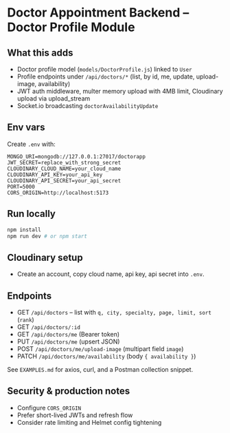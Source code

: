 # Doctor Appointment Backend – Doctor Profile Module

## What this adds
- Doctor profile model (`models/DoctorProfile.js`) linked to `User`
- Profile endpoints under `/api/doctors/*` (list, by id, me, update, upload-image, availability)
- JWT auth middleware, multer memory upload with 4MB limit, Cloudinary upload via upload_stream
- Socket.io broadcasting `doctorAvailabilityUpdate`

## Env vars
Create `.env` with:
```
MONGO_URI=mongodb://127.0.0.1:27017/doctorapp
JWT_SECRET=replace_with_strong_secret
CLOUDINARY_CLOUD_NAME=your_cloud_name
CLOUDINARY_API_KEY=your_api_key
CLOUDINARY_API_SECRET=your_api_secret
PORT=5000
CORS_ORIGIN=http://localhost:5173
```

## Run locally
```bash
npm install
npm run dev # or npm start
```

## Cloudinary setup
- Create an account, copy cloud name, api key, api secret into `.env`.

## Endpoints
- GET `/api/doctors` – list with `q, city, specialty, page, limit, sort` (`rank`)
- GET `/api/doctors/:id`
- GET `/api/doctors/me` (Bearer token)
- PUT `/api/doctors/me` (upsert JSON)
- POST `/api/doctors/me/upload-image` (multipart field `image`)
- PATCH `/api/doctors/me/availability` (body `{ availability }`)

See `EXAMPLES.md` for axios, curl, and a Postman collection snippet.

## Security & production notes
- Configure `CORS_ORIGIN`
- Prefer short-lived JWTs and refresh flow
- Consider rate limiting and Helmet config tightening
